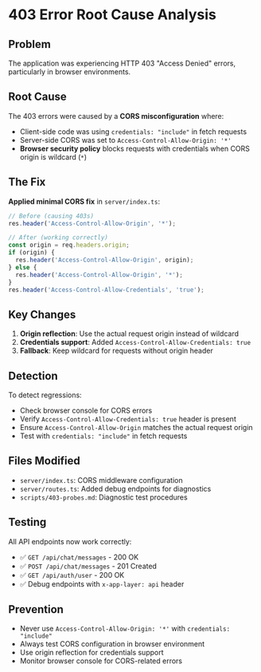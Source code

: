 # 403 Error Root Cause Analysis

## Problem
The application was experiencing HTTP 403 "Access Denied" errors, particularly in browser environments.

## Root Cause
The 403 errors were caused by a **CORS misconfiguration** where:
- Client-side code was using `credentials: "include"` in fetch requests
- Server-side CORS was set to `Access-Control-Allow-Origin: '*'`
- **Browser security policy** blocks requests with credentials when CORS origin is wildcard (`*`)

## The Fix
**Applied minimal CORS fix** in `server/index.ts`:

```javascript
// Before (causing 403s)
res.header('Access-Control-Allow-Origin', '*');

// After (working correctly)
const origin = req.headers.origin;
if (origin) {
  res.header('Access-Control-Allow-Origin', origin);
} else {
  res.header('Access-Control-Allow-Origin', '*');
}
res.header('Access-Control-Allow-Credentials', 'true');
```

## Key Changes
1. **Origin reflection**: Use the actual request origin instead of wildcard
2. **Credentials support**: Added `Access-Control-Allow-Credentials: true`
3. **Fallback**: Keep wildcard for requests without origin header

## Detection
To detect regressions:
- Check browser console for CORS errors
- Verify `Access-Control-Allow-Credentials: true` header is present
- Ensure `Access-Control-Allow-Origin` matches the actual request origin
- Test with `credentials: "include"` in fetch requests

## Files Modified
- `server/index.ts`: CORS middleware configuration
- `server/routes.ts`: Added debug endpoints for diagnostics
- `scripts/403-probes.md`: Diagnostic test procedures

## Testing
All API endpoints now work correctly:
- ✅ `GET /api/chat/messages` - 200 OK
- ✅ `POST /api/chat/messages` - 201 Created  
- ✅ `GET /api/auth/user` - 200 OK
- ✅ Debug endpoints with `x-app-layer: api` header

## Prevention
- Never use `Access-Control-Allow-Origin: '*'` with `credentials: "include"`
- Always test CORS configuration in browser environment
- Use origin reflection for credentials support
- Monitor browser console for CORS-related errors
